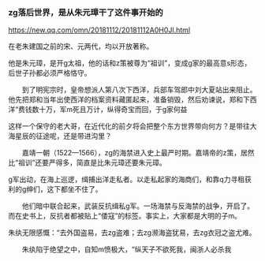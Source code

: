 ### zg落后世界，是从朱元璋干了这件事开始的
https://new.qq.com/omn/20181112/20181112A0H0JI.html

在老朱建国之前的宋、元两代，均以开放著称。

他是朱元璋，是开g太祖，他的话和z策被尊为“祖训”，变成g家的最高意s形态，后世子孙都必须严格恪守。

　　到了明宪宗时，皇帝想派人第八次下西洋，兵部车驾郎中刘大夏站出来阻止。他先把郑和当年出使西洋的档案资料藏匿起来，准备销毁，然后劝谏说，郑和下西洋“费钱数十万，军m死且万计，纵得奇宝而回，于g家何益

这样一个保守的老大哥，在近代化的前夕将会把整个东方世界带向何方？是带往大海星辰的征途呢，还是带进沟里？

　　嘉靖一朝（1522—1566），zg的海禁进入史上最严时期。嘉靖帝的z策，居然比“祖训”还要严得多，简直是比朱元璋还要朱元璋。

g军出动，在海上巡逻，缉捕出洋走私者。以走私起家的海商们，和靠q力寻租获利的g绅们，这下都坐不住了。

　　他们暗中联合起来，武装反抗缉私g军。一场海禁与反海禁的战争，开启了。而在史书上，反抗者都被贴上“倭寇”的标签。事实上，大家都是大明的子m。

朱纨无限感慨：“去外国盗易，去zg盗难；去zg濒海盗犹易，去zg衣冠之盗尤难。

　　朱纨陷于绝望之中，自知m愤极大，“纵天子不欲死我，闽浙人必杀我
